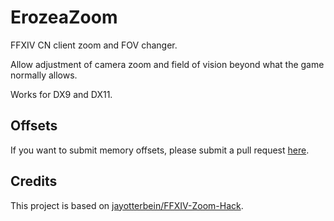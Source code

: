 # ErozeaZoom

FFXIV CN client zoom and FOV changer.

Allow adjustment of camera zoom and field of vision beyond what the game normally allows.

Works for DX9 and DX11.

## Offsets

If you want to submit memory offsets, please submit a pull request [here](https://github.com/LimiQS/Erozea-Zoom/).

## Credits

This project is based on [jayotterbein/FFXIV-Zoom-Hack](https://github.com/jayotterbein/FFXIV-Zoom-Hack).
